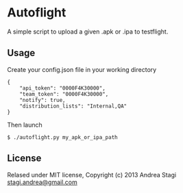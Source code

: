Autoflight
==========
A simple script to upload a given .apk or .ipa to testflight.

Usage
-----
Create your config.json file in your working directory
```
{
    "api_token": "0000F4K30000",
    "team_token": "0000F4K30000",
    "notify": true,
    "distribution_lists": "Internal,QA"
}
```
Then launch
```
$ ./autoflight.py my_apk_or_ipa_path
```
License
-------
Relased under MIT license, Copyright (c) 2013 Andrea Stagi <stagi.andrea@gmail.com>